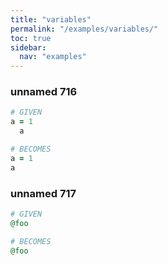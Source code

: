 ```yaml
---
title: "variables"
permalink: "/examples/variables/"
toc: true
sidebar:
  nav: "examples"
---
```


### unnamed 716
```ruby
# GIVEN
a = 1
  a
```
```ruby
# BECOMES
a = 1
a
```
### unnamed 717
```ruby
# GIVEN
@foo
```
```ruby
# BECOMES
@foo
```
